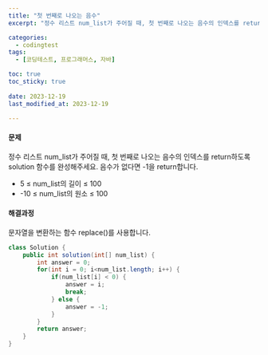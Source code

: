 ```yaml
---
title: "첫 번째로 나오는 음수"
excerpt: "정수 리스트 num_list가 주어질 때, 첫 번째로 나오는 음수의 인덱스를 return하도록 solution 함수를 완성해주세요. 음수가 없다면 -1을 return합니다."

categories:
  - codingtest
tags:
  - [코딩테스트, 프로그래머스, 자바]

toc: true
toc_sticky: true
 
date: 2023-12-19
last_modified_at: 2023-12-19

---
```


#### 문제
정수 리스트 num_list가 주어질 때, 첫 번째로 나오는 음수의 인덱스를 return하도록 solution 함수를 완성해주세요. 음수가 없다면 -1을 return합니다.

- 5 ≤ num_list의 길이 ≤ 100
- -10 ≤ num_list의 원소 ≤ 100

#### 해결과정
문자열을 변환하는 함수 replace()를 사용합니다.

```java
class Solution {
    public int solution(int[] num_list) {
        int answer = 0;
        for(int i = 0; i<num_list.length; i++) {
            if(num_list[i] < 0) {
                answer = i;
                break;
            } else {
                answer = -1;
            }
        }
        return answer;
    }
}
```